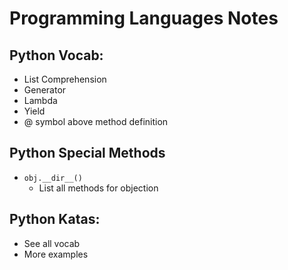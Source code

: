 # Programming Languages Notes

## Python Vocab:
* List Comprehension
* Generator
* Lambda
* Yield
* @ symbol above method definition

## Python Special Methods
* `obj.__dir__()`
  * List all methods for objection


## Python Katas:
* See all vocab
* More examples

